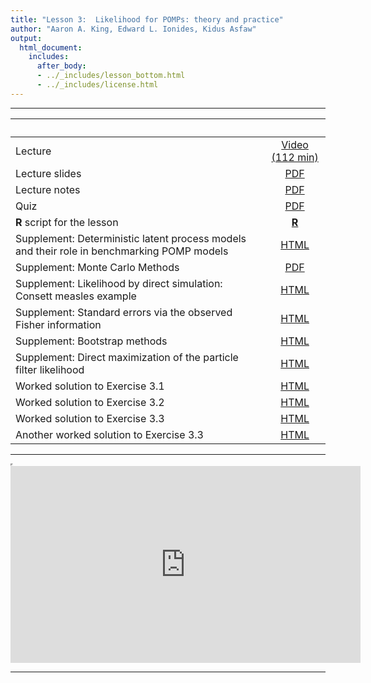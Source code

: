 ```yaml
---
title: "Lesson 3:  Likelihood for POMPs: theory and practice"
author: "Aaron A. King, Edward L. Ionides, Kidus Asfaw"
output:
  html_document:
    includes:
      after_body:
      - ../_includes/lesson_bottom.html
      - ../_includes/license.html
---
```


----------------------

| &nbsp;                                                                                     | &nbsp;                                                                                      |
|:-------------------------------------------------------------------------------------------|:-------------------------------------------------------------------------------------------:|
| Lecture                                                                                    | [Video (112 min)](https://www.youtube.com/playlist?list=PLluGwj6FGt2RRi-TRckg7Lud87ZKIJTZ8) |
| Lecture slides                                                                             | [PDF](slides.pdf)                                                                           |
| Lecture notes                                                                              | [PDF](notes.pdf)                                                                            |
| Quiz                                                                                       | [PDF](quiz.pdf)                                                                             |
| **R** script for the lesson                                                                | [**R**](main.R)                                                                             |
| Supplement: Deterministic latent process models and their role in benchmarking POMP models | [HTML](deterministic.html)                                                                  |
| Supplement: Monte Carlo Methods                                                            | [PDF](monteCarlo.pdf)                                                                       |
| Supplement: Likelihood by direct simulation: Consett measles example                       | [HTML](directSimulation.html)                                                               |
| Supplement: Standard errors via the observed Fisher information                            | [HTML](fisherSE.html)                                                                       |
| Supplement: Bootstrap methods                                                              | [HTML](bootstrap.html)                                                                      |
| Supplement: Direct maximization of the particle filter likelihood                          | [HTML](./pf-in-Nelder-Mead.html)                                                            |
| Worked solution to Exercise 3.1                                                            | [HTML](Q_slice.html)                                                                        |
| Worked solution to Exercise 3.2                                                            | [HTML](expense.html)                                                                        |
| Worked solution to Exercise 3.3                                                            | [HTML](loglikest.html)                                                                      |
| Another worked solution to Exercise 3.3                                                    | [HTML](basic_exercise_pfilter.html)                                                         |

----------------------

<iframe width="0" height="0"></iframe>

<iframe data-external=1 width="560" height="315" src="https://www.youtube-nocookie.com/embed/videoseries?list=PLluGwj6FGt2RRi-TRckg7Lud87ZKIJTZ8" frameborder="0" allow="accelerometer; autoplay; encrypted-media; gyroscope; picture-in-picture" allowfullscreen></iframe>

----------------------
